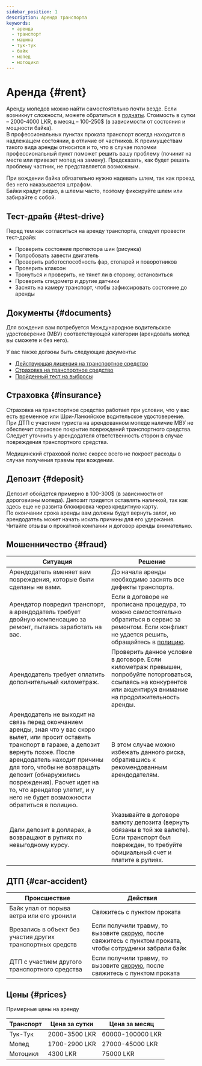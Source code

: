 ```yaml
---
sidebar_position: 1
description: Аренда транспорта
keywords:
  - аренда
  - транспорт
  - машина
  - тук-тук
  - байк
  - мопед
  - мотоцикл
---
```


# Аренда {#rent}

Аренду мопедов можно найти самостоятельно почти везде. Если возникнут сложности, можете обратиться в [подчаты](../../resources.md#chats). Стоимость в сутки – 2000-4000 LKR, в месяц – 100-250$ (в зависимости от состояния и мощности байка).  
В профессиональных пунктах проката транспорт всегда находится в надлежащем состоянии, в отличие от частников. К преимуществам такого вида аренды относится и то, что в случае поломки профессиональный пункт поможет решить вашу проблему (починит на месте или привезет мопед на замену). Предсказать, как будет решать проблему частник, не представляется возможным.

При вождении байка обязательно нужно надевать шлем, так как проезд без него наказывается штрафом.  
Байки крадут редко, а шлемы часто, поэтому фиксируйте шлем или забирайте с собой.

## Тест-драйв {#test-drive}

Перед тем как согласиться на аренду транспорта, следует провести тест-драйв:

- Проверить состояние протектора шин (рисунка)
- Попробовать завести двигатель
- Проверить работоспособность фар, стопарей и поворотников
- Проверить клаксон
- Тронуться и проверить, не тянет ли в сторону, остановиться
- Проверить спидометр и другие датчики
- Заснять на камеру транспорт, чтобы зафиксировать состояние до аренды

## Документы {#documents}

Для вождения вам потребуется Международное водительское удостоверение (МВУ) соответствующей категории (арендовать мопед вы сможете и без него).

У вас также должны быть следующие документы:

- [Действующая лицензия на транспортное средство](/img/vehicle_revenue_license.jpg)
- [Страховка на транспортное средство](/img/certificate_of_insurance.jpg)
- [Пройденный тест на выбросы](/img/vehicle_emission_test_certificate.jpg)

## Страховка {#insurance}

Страховка на транспортное средство работает при условии, что у вас есть временное или Шри-Ланкийское водительское удостоверение. При ДТП с участием туриста на арендованном мопеде наличие МВУ не обеспечит страховое покрытие повреждений транспортного средства. Следует уточнить у арендодателя ответственность сторон в случае повреждения транспортного средства.

Медицинский страховой полис скорее всего не покроет расходы в случае получения травмы при вождении.

## Депозит {#deposit}

Депозит обойдется примерно в 100-300$ (в зависимости от дороговизны мопеда). Депозит придется оставлять наличкой, так как здесь еще не развита блокировка через кредитную карту.  
По окончании срока аренды вам должны будут вернуть залог, но арендодатель может начать искать причины для его удержания. Читайте отзывы о прокатной компании и договор аренды внимательно.

## Мошенничество {#fraud}

| Ситуация                                                                                                                                                                                                                                                                                                                                                 | Решение                                                                                                                                                                                      |
| -------------------------------------------------------------------------------------------------------------------------------------------------------------------------------------------------------------------------------------------------------------------------------------------------------------------------------------------------------- | -------------------------------------------------------------------------------------------------------------------------------------------------------------------------------------------- |
| Арендодатель вменяет вам повреждения, которые были сделаны не вами.                                                                                                                                                                                                                                                                                      | До начала аренды необходимо заснять все дефекты транспорта.                                                                                                                                  |
| Арендатор повредил транспорт, а арендодатель требует двойную компенсацию за ремонт, пытаясь заработать на вас.                                                                                                                                                                                                                                           | Если в договоре не прописана процедура, то можно самостоятельно обратиться в сервис за ремонтом. Если конфликт не удается решить, обращайтесь в [полицию](../emergency-services.md#tourist). |
| Арендодатель требует оплатить дополнительный километраж.                                                                                                                                                                                                                                                                                                 | Проверить данное условие в договоре. Если километраж превышен, попробуйте поторговаться, ссылаясь на конкурентов или акцентируя внимание на продолжительность аренды.                        |
| Арендодатель не выходит на связь перед окончанием аренды, зная что у вас скоро вылет, или просит оставить транспорт в гараже, а депозит вернуть позже. После арендодатель находит причины для того, чтобы не возвращать депозит (обнаружились повреждения). Расчет идет на то, что арендатор улетит, и у него не будет возможности обратиться в полицию. | В этом случае можно избежать данного риска, обратившись к рекомендованным арендодателям.                                                                                                     |
| Дали депозит в долларах, а возвращают в рупиях по невыгодному курсу.                                                                                                                                                                                                                                                                                     | Указывайте в договоре валюту депозита (вернуть обязаны в той же валюте). Если транспорт был поврежден, то требуйте официальный счет и платите в рупиях.                                      |

## ДТП {#car-accident}

| Происшествие                                               | Действия                                                                                                                                         |
| ---------------------------------------------------------- | ------------------------------------------------------------------------------------------------------------------------------------------------ |
| Байк упал от порыва ветра или его уронили                  | Свяжитесь с пунктом проката                                                                                                                      |
| Врезались в объект без участия других транспортных средств | Если получили травму, то вызовите [скорую](../emergency-services.md#ambulance), после свяжитесь с пунктом проката, чтобы сотрудники забрали байк |
| ДТП с участием другого транспортного средства              | Если получили травму, то вызовите [скорую](../emergency-services.md#ambulance), после свяжитесь с пунктом проката                                |

## Цены {#prices}

Примерные цены на аренду

| Транспорт | Цена за сутки | Цена за месяц    |
| --------- | ------------- | ---------------- |
| Тук-Тук   | 2000-3500 LKR | 60000-100000 LKR |
| Мопед     | 1700-2900 LKR | 27000-45000 LKR  |
| Мотоцикл  | 4300 LKR      | 75000 LKR        |
